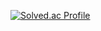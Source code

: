 [![Solved.ac Profile](http://mazassumnida.wtf/api/v2/generate_badge?boj=caputdraconis)](https://solved.ac/caputdraconis/)
<!--

[![Anurag's GitHub stats](https://github-readme-stats.vercel.app/api?username=caputdraconis050630)](https://github.com/anuraghazra/github-readme-stats)

[![Top Langs](https://github-readme-stats.vercel.app/api/top-langs/?username=caputdraconis050630&layout=compact&theme=material-palenight&langs_count=8)](https://github.com/anuraghazra/github-readme-stats)


 [![Hits](https://hits.seeyoufarm.com/api/count/incr/badge.svg?url=https%3A%2F%2Fgithub.com%2Fcaputdraconis050630&count_bg=%2379C83D&title_bg=%23555555&icon=protocols-dot-io.svg&icon_color=%23E7E7E7&title=hits&edge_flat=false)](https://hits.seeyoufarm.com)
 -->
